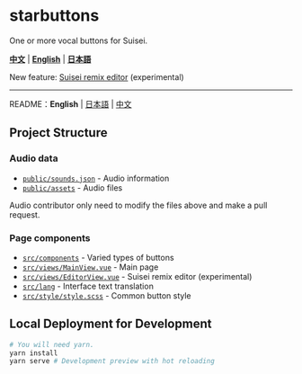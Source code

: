 # starbuttons

One or more vocal buttons for Suisei.

**[中文](https://suisei.moe/?lang=zh)** | **[English](https://suisei.moe/?lang=en)** | **[日本語](https://suisei.moe/?lang=ja)**

New feature: [Suisei remix editor](https://suisei.moe/?lang=en#/editor) (experimental)

---

README：**English** | [日本語](https://github.com/suisei-cn/starbuttons/blob/master/README.ja.md) | [中文](https://github.com/suisei-cn/starbuttons/blob/master/README.md)

## Project Structure

### Audio data

* [`public/sounds.json`](https://github.com/suisei-cn/starbuttons/blob/master/public/sounds.json) - Audio information
* [`public/assets`](https://github.com/suisei-cn/starbuttons/tree/master/public/assets) - Audio files

Audio contributor only need to modify the files above and make a pull request.

### Page components
* [`src/components`](https://github.com/suisei-cn/starbuttons/tree/master/src/components) - Varied types of buttons
* [`src/views/MainView.vue`](https://github.com/suisei-cn/starbuttons/blob/master/src/views/MainView.vue) - Main page
* [`src/views/EditorView.vue`](https://github.com/suisei-cn/starbuttons/blob/master/src/views/EditorView.vue) - Suisei remix editor (experimental)
* [`src/lang`](https://github.com/suisei-cn/starbuttons/tree/master/src/lang) - Interface text translation
* [`src/style/style.scss`](https://github.com/suisei-cn/starbuttons/blob/master/src/style/style.scss) - Common button style

## Local Deployment for Development
``` sh
# You will need yarn.
yarn install
yarn serve # Development preview with hot reloading
```

